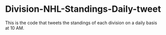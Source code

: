 # Division-NHL-Standings-Daily-tweet
This is the code that tweets the standings of each division on a daily basis at 10 AM.
